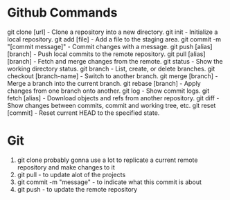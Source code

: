# Github Commands

git clone [url] - Clone a repository into a new directory.
git init - Initialize a local repository.
git add [file] - Add a file to the staging area.
git commit -m "[commit message]" - Commit changes with a message.
git push [alias] [branch] - Push local commits to the remote repository.
git pull [alias] [branch] - Fetch and merge changes from the remote.
git status - Show the working directory status.
git branch - List, create, or delete branches.
git checkout [branch-name] - Switch to another branch.
git merge [branch] - Merge a branch into the current branch.
git rebase [branch] - Apply changes from one branch onto another.
git log - Show commit logs.
git fetch [alias] - Download objects and refs from another repository.
git diff - Show changes between commits, commit and working tree, etc.
git reset [commit] - Reset current HEAD to the specified state.

# Git
1) git clone probably gonna use a lot to replicate a current remote repository and make changes to it
2) git pull - to update alot of the projects
3) git commit -m "message" - to indicate what this commit is about
4) git push - to update the remote repository